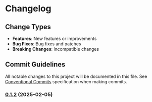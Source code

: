 # Changelog

## Change Types

- **Features**: New features or improvements
- **Bug Fixes**: Bug fixes and patches
- **Breaking Changes**: Incompatible changes

## Commit Guidelines

All notable changes to this project will be documented in this file. See [Conventional Commits](https://www.conventionalcommits.org/) specification when making commits.

### [0.1.2](https://github.com/sichang824/RustyTag/compare/vinitial...v0.1.2) (2025-02-05)


